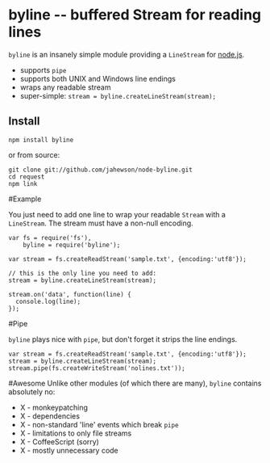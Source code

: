 # byline -- buffered Stream for reading lines

`byline` is an insanely simple module providing a `LineStream` for [node.js](http://nodejs.org/).

- supports `pipe`
- supports both UNIX and Windows line endings
- wraps any readable stream
- super-simple: `stream = byline.createLineStream(stream);`

## Install

    npm install byline

or from source:

    git clone git://github.com/jahewson/node-byline.git
	cd request
	npm link

#Example
    
You just need to add one line to wrap your readable `Stream` with a `LineStream`. The stream must have a non-null encoding.

    var fs = require('fs'),	
        byline = require('byline');

	var stream = fs.createReadStream('sample.txt', {encoding:'utf8'});
	
	// this is the only line you need to add:
	stream = byline.createLineStream(stream);

	stream.on('data', function(line) {
	  console.log(line);
	});

#Pipe

`byline` plays nice with `pipe`, but don't forget it strips the line endings.

    var stream = fs.createReadStream('sample.txt', {encoding:'utf8'});
	stream = byline.createLineStream(stream);
	stream.pipe(fs.createWriteStream('nolines.txt'));

#Awesome
Unlike other modules (of which there are many), `byline` contains absolutely no:

- X - monkeypatching
- X - dependencies
- X - non-standard 'line' events which break `pipe`
- X - limitations to only file streams
- X - CoffeeScript (sorry)
- X -  mostly unnecessary code